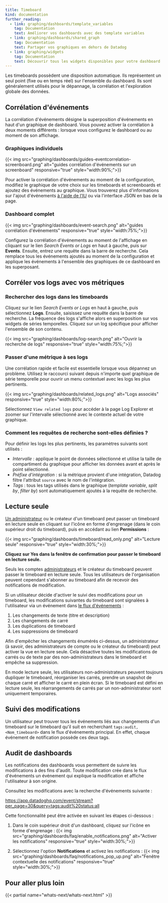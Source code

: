 ```yaml
---
title: Timeboard
kind: documentation
further_reading:
  - link: graphing/dashboards/template_variables
    tag: Documentation
    text: Améliorer vos dashboards avec des template variables
  - link: graphing/dashboards/shared_graph
    tag: Documentation
    text: Partager vos graphiques en dehors de Datadog
  - link: graphing/widgets
    tag: Documentation
    text: Découvrir tous les widgets disponibles pour votre dashboard
---
```

Les timeboards possèdent une disposition automatique. Ils représentent un seul point (fixe ou en temps réel) sur l'ensemble du dashboard. Ils sont généralement utilisés pour le dépannage, la corrélation et l'exploration globale des données.

## Corrélation d'événements

La corrélation d'événements désigne la superposition d'événements en haut d'un graphique de dashboard. Vous pouvez activer la corrélation à deux moments différents : lorsque vous configurez le dashboard ou au moment de son affichage.

### Graphiques individuels

{{< img src="graphing/dashboards/guides-eventcorrelation-screenboard.png" alt="guides corrélation d'événements sur un screenboard" responsive="true" style="width:90%;">}}

Pour activer la corrélation d'événements au moment de la configuration, modifiez le graphique de votre choix sur les timeboards et screenboards et ajoutez des événements au graphique. Vous trouverez plus d'informations sur l'ajout d'événements [à l'aide de l'IU][1] ou via l'interface JSON en bas de la page.

### Dashboard complet

{{< img src="graphing/dashboards/event-search.png" alt="guides corrélation d'événements" responsive="true" style="width:75%;">}}

Configurez la corrélation d'événements au moment de l'affichage en cliquant sur le lien *Search Events or Logs* en haut à gauche, puis sur **Events**. Ensuite, entrez une requête dans la barre de recherche. Cela remplace tous les événements ajoutés au moment de la configuration et applique les événements à l'ensemble des graphiques de ce dashboard en les superposant.

## Corréler vos logs avec vos métriques

### Rechercher des logs dans les timeboards

Cliquez sur le lien *Search Events or Logs* en haut à gauche, puis sélectionnez **Logs**. Ensuite, saisissez une requête dans la barre de recherche. La fréquence des logs s'affiche alors en superposition sur vos widgets de séries temporelles. Cliquez sur un log spécifique pour afficher l'ensemble de son contenu.

{{< img src="graphing/dashboards/log-search.png" alt="Ouvrir la recherche de logs" responsive="true" style="width:75%;">}}


### Passer d'une métrique à ses logs

Une corrélation rapide et facile est essentielle lorsque vous dépannez un problème. Utilisez le raccourci suivant depuis n'importe quel graphique de série temporelle pour ouvrir un menu contextuel avec les logs les plus pertinents.

{{< img src="graphing/dashboards/related_logs.png" alt="Logs associés" responsive="true" style="width:80%;">}}

Sélectionnez `View related logs` pour accéder à la page Log Explorer et zoomer sur l'intervalle sélectionné avec le contexte actuel de votre graphique.

### Comment les requêtes de recherche sont-elles définies ?

Pour définir les logs les plus pertinents, les paramètres suivants sont utilisés :

* *Intervalle* : applique le point de données sélectionné et utilise la taille de compartiment du graphique pour afficher les données avant et après le point sélectionné.
* *Préfixe d'intégration* : si la métrique provient d'une intégration, Datadog filtre l'attribut `source` avec le nom de l'intégration.
* *Tags* : tous les tags utilisés dans le graphique (*template variable*, *split by*, *filter by*) sont automatiquement ajoutés à la requête de recherche.

## Lecture seule

[Un administrateur][2] ou le créateur d'un timeboard peut passer un timeboard en lecture seule en cliquant sur l'icône en forme d'engrenage (dans le coin supérieur droit du timeboard), puis en accédant au lien **Permissions** :

{{< img src="graphing/dashboards/timeboard/read_only.png" alt="Lecture seule" responsive="true" style="width:30%;">}}

**Cliquez sur Yes dans la fenêtre de confirmation pour passer le timeboard en lecture seule.**

Seuls les comptes [administrateurs][2] et le créateur du timeboard peuvent passer le timeboard en lecture seule. Tous les utilisateurs de l'organisation peuvent cependant s'abonner au timeboard afin de recevoir des notifications de modification.

Si un utilisateur décide d'activer le suivi des modifications pour un timeboard, les modifications suivantes du timeboard sont signalées à l'utilisateur via un événement dans [le flux d'événements][1] :

1. Les changements de texte (titre et description)
2. Les changements de carré
3. Les duplications de timeboard
4. Les suppressions de timeboard

Afin d'empêcher les changements énumérés ci-dessus, un administrateur (à savoir, des administrateurs de compte ou le créateur du timeboard) peut activer la vue en lecture seule. Cela désactive toutes les modifications de carrés ou de texte par des non-administrateurs dans le timeboard et empêche sa suppression.

En mode lecture seule, les utilisateurs non-administrateurs peuvent toujours dupliquer le timeboard, réorganiser les carrés, prendre un snapshot de chaque carré et afficher le carré en plein écran. Si le timeboard est défini en lecture seule, les réarrangements de carrés par un non-administrateur sont uniquement temporaires.

## Suivi des modifications

Un utilisateur peut trouver tous les événements liés aux changements d'un timeboard sur le timeboard qu'il suit en recherchant `tags:audit, <Nom_timeboard>` dans le flux d'événements principal. En effet, chaque événement de notification possède ces deux tags.

## Audit de dashboards

Les notifications des dashboards vous permettent de suivre les modifications à des fins d'audit. Toute modification crée dans le flux d'événements un événement qui explique la modification et affiche l'utilisateur à son origine.

Consultez les modifications avec la recherche d'événements suivante :

https://app.datadoghq.com/event/stream?per_page=30&query=tags:audit%20status:all

Cette fonctionnalité peut être activée en suivant les étapes ci-dessous :

1. Dans le coin supérieur droit d'un dashboard, cliquez sur l'icône en forme d'engrenage :
    {{< img src="graphing/dashboards/faq/enable_notifications.png" alt="Activer les notifications" responsive="true" style="width:30%;">}}

2. Sélectionnez l'option **Notifications** et activez les notifications :
    {{< img src="graphing/dashboards/faq/notifications_pop_up.png" alt="Fenêtre contextuelle des notifications" responsive="true" style="width:30%;">}}

## Pour aller plus loin

{{< partial name="whats-next/whats-next.html" >}}

[1]: /fr/graphing/event_stream
[2]: /fr/account_management/team/#datadog-user-roles
